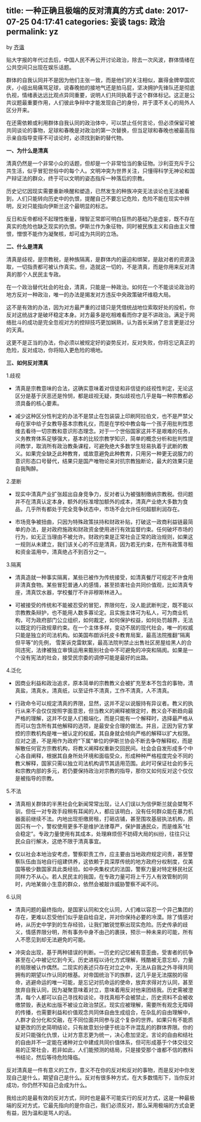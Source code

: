 title: 一种正确且极端的反对清真的方式
date: 2017-07-25 04:17:41
categories: 妄谈
tags: 政治
permalink: yz
---
by [齐谐](http://caute.net/about/)

贴大字报的年代过去后，中国人民不再公开讨论政治，除去一次风波，群体情绪在公共空间只出现在娱乐话题。

群体的自我认同并不是因为他们主张一致，而是他们的关注相似，赢得金牌举国欢庆，小组出局痛骂足球，说春晚拍的接地气还是拍马屁，坚决拥护先锋队还是彻底仇视，情绪表达远比观点异同重要，说明人们共同执着于这个群体标记。这正是公共议题最重要作用，人们彼此争辩中才能发现自己的身份，并于漠不关心的局外人区分开来。
<!--more-->

在还需依赖或利用群体自我认同的政治体中，可以禁止任何言论，但必须保留可被共同谈论的事物，足球和春晚是对政治的第一次替换，但当足球和春晚也被最高指示亲自指导变得不可谈论时，必须找到新的替代物。

**一、为什么是清真**

清真仍然是一个非常小众的话题，但却是一个非常恰当的象征物。沙利亚充斥于公共生活，似乎冒犯世俗中的每个人。文明冲突为世界关注，只懂得科学无神论和国产辩证法的群众，终于可以文明的姿态指斥一种落后的宗教。

历史记忆因现实需要重新唤醒和塑造，已然发生的种族冲突无法谈论也无法被看到，人们只能转向历史中的仇恨，提醒自己不要忘记危险，危险不能在现实中辨明，反对只能指向伊斯兰这个最明显的标志。

反日和反帝都经不起理性衡量，理智正常即可明白狂热的基础乃是虚妄，既不存在真实的危险也缺乏现实的仇恨。伊斯兰作为象征物，同时被民族主义和自由主义憎恨，憎恨不能作为凝聚核，却可成为共同的立场。

**二、什么是清真**

清真是歧视，是宗教税，是种族隔离，是群体内的逼迫和绑架，是敌对者的资源汲取，一切指责都可被认作真实。但，造就这一切的，不是清真，而是你用来反对清真的那个人民民主专政。

在一个政治替代社会的社会，清真，只能是一种政治。如何在一个不能谈论政治的地方反对一种政治，唯一的办法是揭发对方违反中央政策破坏维稳大局。

这不是有效的办法，因为对方最严重的过错只是凭借统战地位索取好处的投机，你反对这统战才是破坏稳定本身。对方最多是吃相难看而你才是不讲政治。满足于网络批斗的成功是完全忽视对方的控辩技巧更加娴熟，认为首长采纳了忠言更是过分的天真。

这更不是正当的办法，你必须以被规定好的姿势反对，反对失败，你将忘记真正的危险，反对成功，你将陷入更危险的境地。

**三、如何反对清真**

1.歧视

* 清真是宗教意味的合法，这确实意味着对信徒和非信徒的歧视性判定，无论这区分是基于厌恶还是怜悯，都是歧视无疑，类似歧视也几乎是每一种宗教都必须具备的核心要素。

* 减少这种区分性判定的办法不是禁止在包装袋上印刷阿拉伯文，也不是严禁父母在家中给子女教导基本宗教礼仪，而是在学校中教会每一个孩子用批判性思维去看待一切宗教和意识形态理念。对于一个世俗国家这并不是艰难的任务，义务教育体系足够强大，基本的比较宗教学知识，简单的概念分析和批判性提问教学，取消所有政治教条课程，可避免绝大多数学生轻易执着于武断的教义。如果完全缺乏此种教育，或故意避免此种教育，只用另一种更无说服力的意识形态口号替代，结果只是国产唯物论来对抗宗教独断论，最大的效果只是自我陶醉。

2.垄断

* 现实中清真产业扩张超出自身竞争力，反对者认为被强制缴纳宗教税。但问题并不在清真认定本身，额外的标准增加额外的成本，清真产业绝大多数为食品，几乎所有都处于完全竞争状态中，市场不会允许任何超额利润存在。

* 市场竞争被扭曲，只因为特殊政策扶持和财政补贴，打破这一政商利益链最简单的办法，是对政府施政和财政资金使用进行有效监督约束。任何破坏市场的行为，如无正当理由不被允许。财政约束是正常社会正常的政治规则，如果这一规则从未建立，我们该关心的不应是清真，因为若无约束，在所有政策寻租和资金滥用中，清真绝占不到百分之一。

3.隔离

* 清真造就一种事实隔离，某些已被作为传统接受，如清真餐厅可规定不许食用非清真食物。某些冒犯普通人的感情，甚至损害社会共同价值观，比如清真专座，清真饮水器，学校餐厅不许非穆斯林进入。

* 可被接受的传统和不能被忍受的冒犯，界限何在，没人能武断判定，既不能以宗教教条辩护，也不能用人数多寡论定。且实施主体可为私人，可为商业机构，可为政府部门公立组织，如何裁定，如何保护权益，如何处罚越界，无法以既定的行政规章约束。在一个主体多样，变动不居的现代社会，唯一的权威只能是独立的司法机构。如美国布朗诉托皮卡教育局案，最高法院推翻“隔离但平等”的先例， 雪莱诉克雷默案，最高法院判禁止出售社区房屋给黑人的合同违宪，法律被独立审慎运用来甄别社会中不可避免的冲突和隔阂。如果是一个没有宪法的社会，接受民宗委的调停可能是最好的出路。

4.泛化

* 因商业利益和政治追求，原本简单的宗教教义会被扩充至本不包含的事物，清真盐，清真水，清真纸，以至证件不清真，工作不清真，人不清真。

* 行政命令可以规定清真的界限，显然，这并不足以说服持有异议者。教义的执行从来不会仅仅按照字面意思，但当教义的阐释被限定时，教义会不断趋向最严格的理解，这并不仅是人们极端化，而是只能有一个解释时，选择最严格从而可以包含所有其他解释的选项，是最安全合理的做法。并且，正因为官方掌控的宗教机构是唯一被认定的权威，其自身就会倾向严格的解释以扩大权限。应对之道，不是用作为政府“下属”单位的伊斯兰协会不断去争夺解释权，而是解散任何官方宗教机构，将教义阐释权重新交回民间。社会会自发形成多个中心各自阐释，根据其自身所处环境和面临受众，形成种种严格程度完全不同的教义解释，国家只需以独立司法机构调节其适用范围。此时可保证社会的多元和宗教内部的多元，若仍要保持政治对宗教的指导，那你又如何反对这个仅仅是被指导的宗教。

5.不法

* 清真相关群体的半黑社会化新闻常常出现，让人们误以为信伊斯兰就会桀骜不驯，但任一对专政手段稍有耳闻的人，都应该明白，没有任何群众能在暴力机器面前继续不法。内地出现拒缴房租，打砸店铺，甚至围攻基层执法机构，原因只有一个，警权使用更多不是维护法律尊严，保护普通民众，而是维系“社会稳定”。专政力量使用有其成本，处理麻烦但不妨碍大局的纠纷，往往只让民众自行解决，这绝不限于清真事宜。

* 仅以社会本地治安考虑，警察职责工作，应主要由当地政府规定问责，甚至警察队伍由当地自行组建供养，这依赖于具深厚传统的地方政府分权制度，仅美国等极少数国家具此类经验。如中央集权式的法国，警察力量对特定移民社区同样力不从心。若人民民主的我国，在专政力量可将上千万人有效管制的同时，内地某做小生意的群众，依然会被敲诈威胁警察不闻不问。

6.认同

* 清真问题的最终指向，是国家认同和文化认同，人们难以容忍一个异己集团的存在，更难以忍受他们似乎是自给自足，并对你保持必要的冷漠。除了情感对峙，从历史中学到的生存经验，让我们敏锐觉察出现实危险。历史传承的歧义，情感界限分明，所有事务中身不由己的裹挟，预示一种未来的可能，所有人不愿见到却无法避免的可能。

* 冲突会出现，基于两种错误的判断。一历史的记忆被有意歪曲，受害者的抗争甚至在心中被记忆到今天。历史进程以诗化方式理解，残酷被无意忘却，力量的局限被认作偶然。二现实的表述只存在对立之中，无法从自我之外寻得共同拥有的期望以作认同的根基。对帝国统治下的族群，这几乎是无法摆脱的宿命，逃避命运的唯一可能，是忘记对抗命运的使命，放弃求得对方认同，甚至放弃自我认同，因为凝聚意味着对立，意味着用反对他来团结我。历史需被澄清，每个人都可以自己寻找和谈论，寻找真相不会被禁止，历史资料不会被收缴禁毁，表达和出版不被设立政治禁区。现实应被理解，需要所有观念无障碍的传播，也需要利益和价值观念共同体自由生成组合，在杂乱的自由理解中，人群才会分化和交融，在不同位面共同参与这个复杂的世界。如果只有不能质疑更改的历史简明结论，只有故意划分便于统治不许混乱的的群体界限。你的反对只能强化仇恨，让对方意志更为统一，决心愈加坚定。言论的自由和结社的自由并不一定能在诸种对立中建成共同价值体系，但可形成基于个体交往交易的正常社会，若非如此，人们能预测的结局，只是接受那个谁都不信的教科书结论，然后等待危险降临。

反对清真是一件有意义的工作，意义不在你的反对和反对的事物，而是反对中你发现自己是什么，期望自己是什么。反对有很多种方式，在大多数情形下，当你反对成功，你仍然不知自己会成为什么。

我给出的是最有效的反对方式，同时也是最不可能实行的反对方式，这是一种最极端的反对方式，它最先指向的是你自己，我们必须反对，那么采用极端的方式会更有益，因为温和是骂人的话。